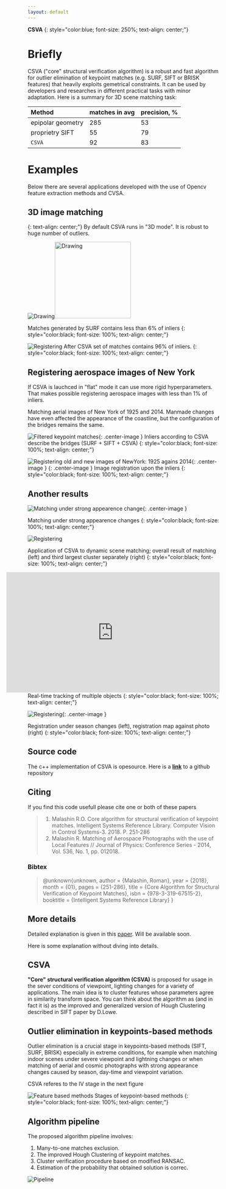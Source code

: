 ```yaml
---
layout: default
---
```

**CSVA**
{: style="color:blue; font-size: 250%; text-align: center;"}
# Briefly
CSVA ("core" structural verification algorithm) is a robust and fast algorithm for outlier elimination of keypoint matches (e.g. SURF, SIFT or BRISK features) that heavily exploits gemetrical constraints. It can be used by developers and researches in different practical tasks with minor adaptation. Here is a summary for 3D scene matching task:

| Method           | matches in avg|precision, %|
|:-------------    |:---------------|:-----------|
| epipolar geometry|      285       |    53      |
| proprietry SIFT  |      55        |    79      |
| `CSVA`           |      92        |    83      |

# Examples

Below there are several applications developed with the use of Opencv feature extraction methods and CVSA.

## 3D image matching
{: text-align: center;"}
By default CSVA runs in "3D mode".
It is robust to huge number of outliers.

![Drawing](https://raw.githubusercontent.com/malashinroman/CSVA/gh-pages/_site/assets/Initial_matches.png)<img src="drawing.jpg" alt="Drawing" style="width: 200px;"/>

Matches generated by SURF contains less than 6% of inliers
{: style="color:black; font-size: 100%; text-align: center;"}

![Registering](https://raw.githubusercontent.com/malashinroman/CSVA/gh-pages/_site/assets/3D_result.png)
After CSVA set of matches contains 96% of inliers.
{: style="color:black; font-size: 100%; text-align: center;"}

## Registering aerospace images of New York
If CSVA is lauchced in "flat" mode it can use more rigid hyperparameters.
That makes possible registering aerospace images with less than 1% of inliers.

Matching aerial images of New York of 1925 and 2014. Manmade changes have even affected the appearance of the coastline, but the configuration of the bridges remains the same.

![Filtered keypoint matches](https://raw.githubusercontent.com/malashinroman/CSVA/gh-pages/_site/assets/New_York_matches.png){: .center-image }
Inliers according to CSVA describe the bridges (SURF + SIFT + CSVA)
{: style="color:black; font-size: 100%; text-align: center;"}

![Registering old and new images of NewYork: 1925 agains 2014](https://raw.githubusercontent.com/malashinroman/CSVA/gh-pages/_site/assets/New_York_result.png){: .center-image }
{: .center-image }
Image registration upon the inliers
{: style="color:black; font-size: 100%; text-align: center;"}

## Another results

![Matching under strong appearence change](https://raw.githubusercontent.com/malashinroman/CSVA/gh-pages/assets/3D%20another_.png){: .center-image }

Matching under strong appearence changes
{: style="color:black; font-size: 100%; text-align: center;"}

![Registering](https://raw.githubusercontent.com/malashinroman/CSVA/gh-pages/assets/non-static_.png)

Application of CSVA to dynamic scene matching; overall result of matching (left) and third largest cluster separately (right)
{: style="color:black; font-size: 100%; text-align: center;"}

<iframe width="560" height="315" src="https://www.youtube.com/embed/ik6-zfD-ozk" frameborder="0" allow="autoplay; encrypted-media" allowfullscreen align="right"></iframe>

Real-time tracking of multiple objects
{: style="color:black; font-size: 100%; text-align: center;"}

![Registering](https://raw.githubusercontent.com/malashinroman/CSVA/gh-pages/assets/aerospace_2_.png){: .center-image }

Registration under season changes (left), registration map against photo (right)
{: style="color:black; font-size: 100%; text-align: center;"}




## Source code

The c++ implementation of CSVA is opesource.
Here is a [**link**](https://github.com/malashinroman/CSVA/) to a github repository

## Citing
If you find this code usefull please cite one or both of these papers

> 1. Malashin R.O. Core algorithm for structural verification of keypoint matches. Intelligent Systems Reference Library. Computer Vision in Control Systems-3. 2018. P. 251-286
> 2. Malashin R. Matching of Aerospace Photographs with the use of Local Features // Journal of Physics: Conference Series - 2014, Vol. 536, No. 1, pp. 012018.
>

### Bibtex 

> @unknown{unknown,
> author = {Malashin, Roman},
> year = {2018},
> month = {01},
> pages = {251-286},
> title = {Core Algorithm for Structural Verification of Keypoint Matches},
> isbn = {978-3-319-67515-2},
> booktitle = {Intelligent Systems Reference Library}
> }

## More details

Detailed explanation is given in this [paper](http://www.bookmetrix.com/detail/chapter/a7f25ed5-3900-4ab8-8631-d5da27cc1098#readers). Will be available soon.

Here is some explanation without diving into details.

## CSVA

**"Core" structural verification algorithm (CSVA)** is proposed for usage in the sever conditions of viewpoint, lighting changes for a variety of applications. The main idea is to cluster features whose parameters agree in similarity transform space. You can think about the algorithm as (and in fact it is) as the improved and generalized version of Hough Clustering described in SIFT paper by D.Lowe. 



## Outlier elimination in keypoints-based methods

Outlier elimination is a crucial stage in keypoints-based methods (SIFT, SURF, BRISK) especially in extreme conditions, for example when matching indoor scenes under severe viewpoint and lightning changes or when matching of aerial and cosmic photographs with strong appearance changes caused by season, day-time and viewpoint variation. 

CSVA referes to the IV stage in the next figure

![Feature based methods](https://raw.githubusercontent.com/malashinroman/CSVA/gh-pages/_site/assets/matching_keypoints.jpg)
Stages of keypoint-based methods
{: style="color:black; font-size: 100%; text-align: center;"}


## Algorithm pipeline

The proposed algorithm pipeline involves:
1. Many-to-one matches exclusion.
2. The improved Hough Clustering of keypoint matches.
3. Cluster verification procedure based on modified RANSAC. 
4. Estimation of the probability that obtained solution is correc.

![Pipeline](https://raw.githubusercontent.com/malashinroman/CSVA/gh-pages/assets/pipeline.png) 
<!-- .element height="20%" width="20%" -->

